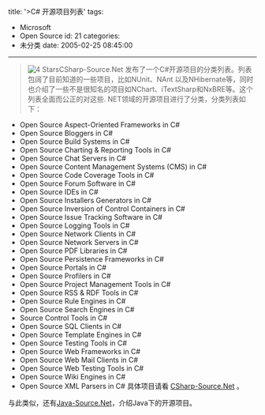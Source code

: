 title: '>C# 开源项目列表'
tags:
  - Microsoft
  - Open Source
id: 21
categories:
  - 未分类
date: 2005-02-25 08:45:00
---

>![4 Stars](http://www.samuelchen.net/blog/wp-content/uploads/2006/03/ITPRO-TN-55x55-Reviews.jpg "4 Stars")CSharp-Source.Net 发布了一个C#开源项目的分类列表。列表包阔了目前知道的一些项目，比如NUnit、NAnt 以及NHibernate等，同时也介绍了一些不是很知名的项目如NChart、iTextSharp和NxBRE等。这个列表全面而公正的对这些. NET领域的开源项目进行了分类，分类列表如下：

*   Open Source Aspect-Oriented Frameworks in C#
*   Open Source Bloggers in C#
*   Open Source Build Systems in C#
*   Open Source Charting & Reporting Tools in C#
*   Open Source Chat Servers in C#
*   Open Source Content Management Systems (CMS) in C#
*   Open Source Code Coverage Tools in C#
*   Open Source Forum Software in C#
*   Open Source IDEs in C#
*   Open Source Installers Generators in C#
*   Open Source Inversion of Control Containers in C#
*   Open Source Issue Tracking Software in C#
*   Open Source Logging Tools in C#
*   Open Source Network Clients in C#
*   Open Source Network Servers in C#
*   Open Source PDF Libraries in C#
*   Open Source Persistence Frameworks in C#
*   Open Source Portals in C#
*   Open Source Profilers in C#
*   Open Source Project Management Tools in C#
*   Open Source RSS & RDF Tools in C#
*   Open Source Rule Engines in C#
*   Open Source Search Engines in C#
*   Source Control Tools in C#
*   Open Source SQL Clients in C#
*   Open Source Template Engines in C#
*   Open Source Testing Tools in C#
*   Open Source Web Frameworks in C#
*   Open Source Web Mail Clients in C#
*   Open Source Web Testing Tools in C#
*   Open Source Wiki Engines in C#
*   Open Source XML Parsers in C#
具体项目请看 [CSharp-Source.Net](http://csharp-source.net/) 。

与此类似，还有[Java-Source.Net](http://www.java-source.net/)，介绍Java下的开源项目。